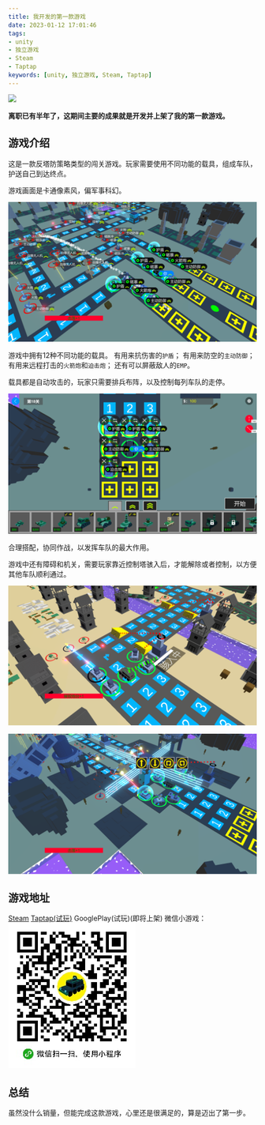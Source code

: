 ```yaml
---
title: 我开发的第一款游戏
date: 2023-01-12 17:01:46
tags: 
- unity 
- 独立游戏
- Steam
- Taptap
keywords: [unity, 独立游戏, Steam, Taptap]
---
```


![](https://cdn.akamai.steamstatic.com/steam/apps/2195240/header.jpg?t=1671698502)

__离职已有半年了，这期间主要的成果就是开发并上架了我的第一款游戏。__

## 游戏介绍

这是一款反塔防策略类型的闯关游戏。玩家需要使用不同功能的载具，组成车队，护送自己到达终点。

游戏画面是卡通像素风，偏军事科幻。

![](/images/2023-01-12-my-first-game-border-escape/image_074_0001.png)

游戏中拥有12种不同功能的载具。
有用来抗伤害的`护盾`；
有用来防空的`主动防御`；
有用来远程打击的`火箭炮`和`迫击炮`；
还有可以屏蔽敌人的`EMP`。

载具都是自动攻击的，玩家只需要排兵布阵，以及控制每列车队的走停。

![](/images/2023-01-12-my-first-game-border-escape/image_085_0001.png)

合理搭配，协同作战，以发挥车队的最大作用。

游戏中还有障碍和机关，需要玩家靠近控制塔骇入后，才能解除或者控制，以方便其他车队顺利通过。

![](/images/2023-01-12-my-first-game-border-escape/image_086_0001.png)

![](/images/2023-01-12-my-first-game-border-escape/image_082_0001.png)




## 游戏地址
[Steam](https://store.steampowered.com/app/2195240/_border_escape/)
[Taptap(试玩)](https://www.taptap.cn/app/240808)
GooglePlay(试玩)(即将上架)
微信小游戏：
![](/images/2023-01-12-my-first-game-border-escape/gh_d28ed26f630b_258.jpg)

## 总结

虽然没什么销量，但能完成这款游戏，心里还是很满足的，算是迈出了第一步。
